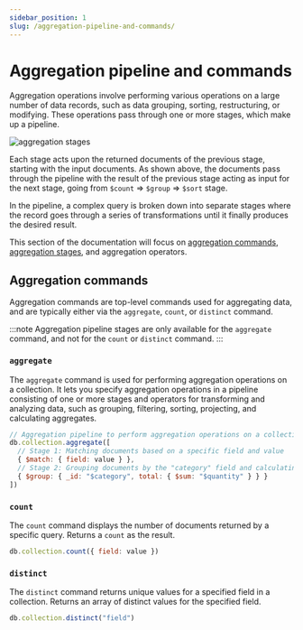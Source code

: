 ```yaml
---
sidebar_position: 1
slug: /aggregation-pipeline-and-commands/
---
```


# Aggregation pipeline and commands

Aggregation operations involve performing various operations on a large number of data records, such as data grouping, sorting, restructuring, or modifying.
These operations pass through one or more stages, which make up a pipeline.

![aggregation stages](../../static/img/docs/aggregation-stages.jpg)

Each stage acts upon the returned documents of the previous stage, starting with the input documents.
As shown above, the documents pass through the pipeline with the result of the previous stage acting as input for the next stage, going from `$count` => `$group` => `$sort` stage.

In the pipeline, a complex query is broken down into separate stages where the record goes through a series of transformations until it finally produces the desired result.

This section of the documentation will focus on [aggregation commands](#aggregation-commands), [aggregation stages](../aggregation-stages), and aggregation operators.

## Aggregation commands

Aggregation commands are top-level commands used for aggregating data, and are typically either via the `aggregate`, `count`, or `distinct` command.

:::note
Aggregation pipeline stages are only available for the `aggregate` command, and not for the `count` or `distinct` command.
:::

### `aggregate`

The `aggregate` command is used for performing aggregation operations on a collection.
It lets you specify aggregation operations in a pipeline consisting of one or more stages and operators for transforming and analyzing data, such as grouping, filtering, sorting, projecting, and calculating aggregates.

```js
// Aggregation pipeline to perform aggregation operations on a collection
db.collection.aggregate([
  // Stage 1: Matching documents based on a specific field and value
  { $match: { field: value } },
  // Stage 2: Grouping documents by the "category" field and calculating the sum of the "quantity" field
  { $group: { _id: "$category", total: { $sum: "$quantity" } } }
])
```

### `count`

The `count` command displays the number of documents returned by a specific query.
Returns a `count` as the result.

```js
db.collection.count({ field: value })
```

### `distinct`

The `distinct` command returns unique values for a specified field in a collection.
Returns an array of distinct values for the specified field.

```js
db.collection.distinct("field")
```
